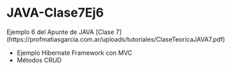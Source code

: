 # JAVA-Clase7Ej6
<p>Ejemplo 6 del Apunte de JAVA [Clase 7] (https://profmatiasgarcia.com.ar/uploads/tutoriales/ClaseTeoricaJAVA7.pdf) </p> 
<ul>
  <li> Ejemplo Hibernate Framework con MVC </li>
  <li> Métodos CRUD </li>
</ul>
